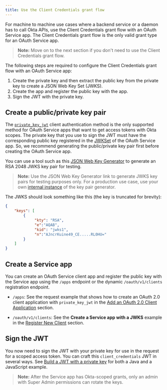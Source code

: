 ```yaml
---
title: Use the Client Credentials grant flow
---
```

For machine to machine use cases where a backend service or a daemon has to call Okta APIs, use the Client Credentials grant flow with an OAuth Service app. The Client Credentials grant flow is the only valid grant type for an OAuth Service app.

> **Note:** Move on to the <GuideLink link="../define-allowed-scopes">next section</GuideLink> if you don't need to use the Client Credentials grant flow.

The following steps are required to configure the Client Credentials grant flow with an OAuth Service app:

1. Create the private key and then extract the public key from the private key to create a JSON Web Key Set (JWKS).
2. Create the app and register the public key with the app.
3. Sign the JWT with the private key.

## Create a public/private key pair

The [`private_key_jwt`](/docs/reference/api/oidc/#jwt-with-private-key) client authentication method is the only supported method for OAuth Service apps that want to get access tokens with Okta scopes. The private key that you use to sign the JWT must have the corresponding public key registered in the [JWKSet](/docs/reference/api/oauth-clients/#json-web-key-set) of the OAuth Service app. So, we recommend generating the public/private key pair first before creating the OAuth Service app.

You can use a tool such as this [JSON Web Key Generator](https://mkjwk.org/) to generate an RSA 2048 JWKS key pair for testing.

> **Note:** Use the JSON Web Key Generator link to generate JWKS key pairs for testing purposes only. For a production use case, use your own [internal instance](https://github.com/mitreid-connect/mkjwk.org) of the key pair generator.

The JWKS should look something like this (the key is truncated for brevity):

```json
{
    "keys": [
        {
             "kty": "RSA",
             "e":"AQAB",
             "kid": "jwks1",
             "n":"AJncrKuine49_CE.....RL0HU="
        }
    ]
}
```

## Create a Service app

You can create an OAuth Service client app and register the public key with the Service app using the `/apps` endpoint or the dynamic `/oauth/v1/clients` registration endpoint.

* `/apps`: See the request example that shows how to create an OAuth 2.0 client application with `private_key_jwt` in the [Add an OAuth 2.0 Client Application](/docs/reference/api/apps/#add-oauth-2-0-client-application) section.

* `/oauth/v1/clients`: See the **Create a Service app with a JWKS** example in the [Register New Client](/docs/reference/api/oauth-clients/#register-new-client) section.

## Sign the JWT

You now need to sign the JWT with your private key for use in the request for a scoped access token. You can craft this `client_credentials` JWT in several ways. See [Build a JWT with a private key](/docs/guides/build-self-signed-jwt/java/jwt-with-private-key/) for both a Java and a JavaScript example.

> **Note:** After the Service app has Okta-scoped grants, only an admin with Super Admin permissions can rotate the keys.

<NextSectionLink/>
